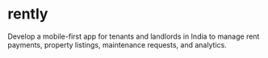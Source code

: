 # rently
Develop a mobile-first app for tenants and landlords in India to manage rent payments, property listings, maintenance requests, and analytics.
